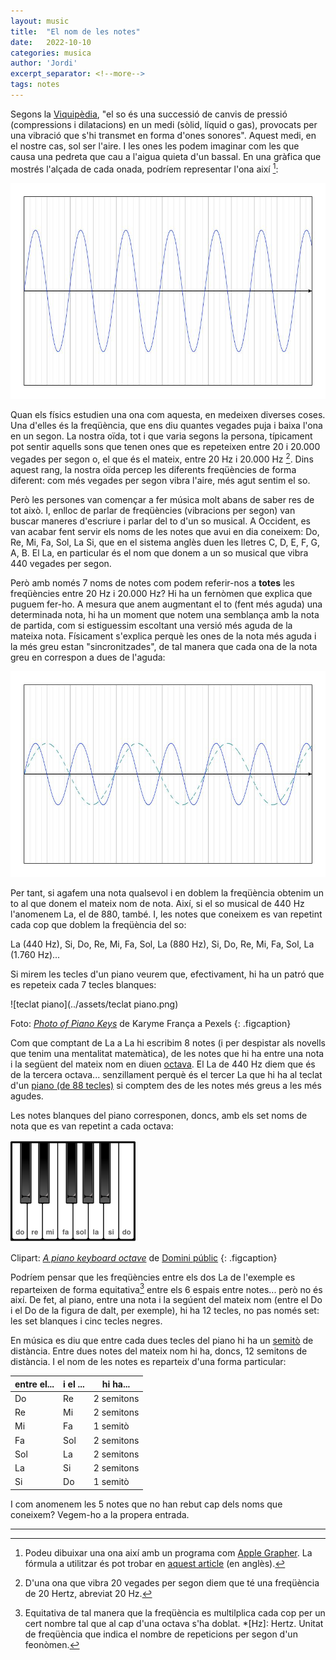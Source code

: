 ```yaml
---
layout: music
title:  "El nom de les notes"
date:   2022-10-10
categories: musica
author: 'Jordi'
excerpt_separator: <!--more-->
tags: notes
---
```


Segons la [Viquipèdia](https://ca.wikipedia.org/wiki/So), "el so és una successió de canvis de pressió (compressions i dilatacions) en un medi (sòlid, líquid o gas), provocats per una vibració que s'hi transmet en forma d'ones sonores". Aquest medi, en el nostre cas, sol ser l'aire. I les ones les podem imaginar com les que causa una pedreta que cau a l'aigua quieta d'un bassal. <!--more-->
En una gràfica que mostrés l'alçada de cada onada, podríem representar l'ona així [^1]:

<img src="../assets/Frequencia simple.jpg" alt="Freqüència simple" style="zoom: 67%;" />

Quan els físics estudien una ona com aquesta, en medeixen diverses coses. Una d'elles és la freqüència, que ens diu quantes vegades puja i baixa l'ona en un segon. La nostra oïda, tot i que varia segons la persona, típicament pot sentir aquells sons que tenen ones que es repeteixen entre 20 i 20.000 vegades per segon o, el que és el mateix, entre 20 Hz i 20.000 Hz [^2]. Dins aquest rang, la nostra oïda percep les diferents freqüències de forma diferent: com més vegades per segon vibra l'aire, més agut sentim el so.

Però les persones van començar a fer música molt abans de saber res de tot això. I, enlloc de parlar de freqüències (vibracions per segon) van buscar maneres d'escriure i parlar del to d'un so musical. A Occident, es van acabar fent servir els noms de les notes que avui en dia coneixem: Do, Re, Mi, Fa, Sol, La Si, que en el sistema anglès duen les lletres C, D, E, F, G, A, B. El La, en particular és el nom que donem a un so musical que vibra 440 vegades per segon.

Però amb només 7 noms de notes com podem referir-nos a **totes** les freqüències entre 20 Hz i 20.000 Hz? Hi ha un fernòmen que explica que puguem fer-ho. A mesura que anem augmentant el to (fent més aguda) una determinada nota, hi ha un moment que notem una semblança amb la nota de partida, com si estiguessim escoltant una versió més aguda de la mateixa nota. Físicament s'explica perquè les ones de la nota més aguda i la més greu estan "sincronitzades", de tal manera que cada ona de la nota greu en correspon a dues de l'aguda:

<img src="../assets/Frequencia doble.jpg" alt="Frequencia doble" style="zoom:67%;" />

Per tant, si agafem una nota qualsevol i en doblem la freqüència obtenim un to al que donem el mateix nom de nota. Així, si el so musical de 440 Hz l'anomenem La, el de 880, també. I, les notes que coneixem es van repetint cada cop que doblem la freqüència del so:

La (440 Hz), Si, Do, Re, Mi, Fa, Sol, La (880 Hz), Si, Do, Re, Mi, Fa, Sol, La (1.760 Hz)...

Si mirem les tecles d'un piano veurem que, efectivament, hi ha un patró que es repeteix cada 7 tecles blanques:

![teclat piano](../assets/teclat piano.png)

Foto: _[Photo of Piano Keys](https://www.pexels.com/photo/photo-of-piano-keys-1516903)_ de Karyme França a Pexels
{: .figcaption}

Com que comptant de La a La hi escribim 8 notes (i per despistar als novells que tenim una mentalitat matemàtica), de les notes que hi ha entre una nota i la següent del mateix nom en diuen [octava](https://ca.wikipedia.org/wiki/Octava_(m%C3%BAsica)). El La de 440 Hz diem que és de la tercera octava... senzillament perquè és el tercer La que hi ha al teclat d'un [piano (de 88 tecles)](https://ca.wikipedia.org/wiki/Piano) si comptem des de les notes més greus a les més agudes.

Les notes blanques del piano corresponen, doncs, amb els set noms de nota que es van repetint a cada octava:

<img src="../assets/piano-1-octava.png" alt="Teclat piano 1 octava" style="zoom:50%;" />

Clipart: _[A piano keyboard octave](https://freesvg.org/1533631532)_ de [Domini públic](https://creativecommons.org/licenses/publicdomain/)
{: .figcaption}


Podríem pensar que les freqüències entre els dos La de l'exemple es reparteixen de forma equitativa[^3] entre els 6 espais entre notes... però no és així. De fet, al piano, entre una nota i la segúent del mateix nom (entre el Do i el Do de la figura de dalt, per exemple), hi ha 12 tecles, no pas només set: les set blanques i cinc tecles negres.

En música es diu que entre cada dues tecles del piano hi ha un [semitò](https://ca.wikipedia.org/wiki/Semit%C3%B2) de distància. Entre dues notes del mateix nom hi ha, doncs, 12 semitons de distància. I el nom de les notes es reparteix d'una forma particular:

| entre el... | i el ... | hi ha...   |
| ----------- | -------- | ---------- |
| Do          | Re       | 2 semitons |
| Re          | Mi       | 2 semitons |
| Mi          | Fa       | 1 semitò   |
| Fa          | Sol      | 2 semitons |
| Sol         | La       | 2 semitons |
| La          | Si       | 2 semitons |
| Si          | Do       | 1 semitò   |

I com anomenem les 5 notes que no han rebut cap dels noms que coneixem? Vegem-ho a la propera entrada.

---

[^1]: Podeu dibuixar una ona així amb un programa com [Apple Grapher](https://support.apple.com/guide/grapher/welcome-gcalb3dec608/mac). La fórmula a utilitzar és pot trobar en [aquest article](https://www.ams.jhu.edu/dan-mathofmusic/sound-waves/) (en anglès).
[^2]: D'una ona que vibra 20 vegades per segon diem que té una freqüència de 20 Hertz, abreviat 20 Hz.
[^3]: Equitativa de tal manera que la freqüència es multilplica cada cop per un cert nombre tal que al cap d'una octava s'ha doblat.
*[Hz]: Hertz. Unitat de freqüència que indica el nombre de repeticions per segon d'un feonòmen.
